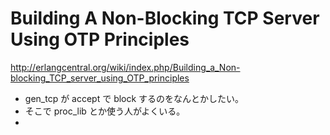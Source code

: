 # Building A Non-Blocking TCP Server Using OTP Principles

http://erlangcentral.org/wiki/index.php/Building_a_Non-blocking_TCP_server_using_OTP_principles


- gen_tcp が accept で block するのをなんとかしたい。
- そこで proc_lib とか使う人がよくいる。
- 
